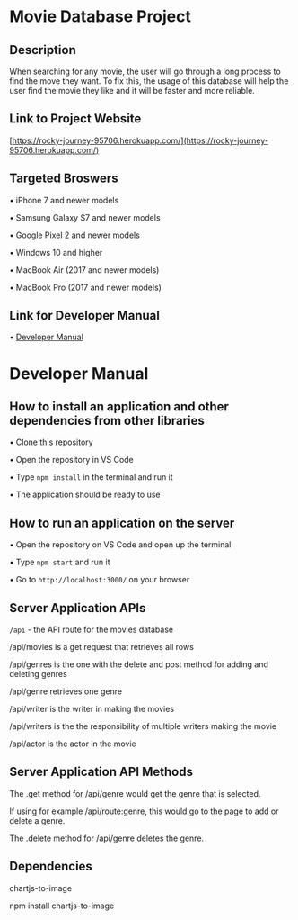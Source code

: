 # Movie Database Project

## Description
When searching for any movie, the user will go through a long process to find the move they want. To fix this,
the usage of this database will help the user find the movie they like and it will be faster and more reliable.


## Link to Project Website
[https://rocky-journey-95706.herokuapp.com/](https://rocky-journey-95706.herokuapp.com/)

## Targeted Broswers
• iPhone 7 and newer models

• Samsung Galaxy S7 and newer models

• Google Pixel 2 and newer models

• Windows 10 and higher

• MacBook Air (2017 and newer models)

• MacBook Pro (2017 and newer models)

## Link for Developer Manual
• [Developer Manual](https://github.com/NKoyfish/Group-11-INST377-MoviesDB#developer-manual)

# Developer Manual

## How to install an application and other dependencies from other libraries
• Clone this repository

• Open the repository in VS Code 

• Type ```npm install``` in the terminal and run it

• The application should be ready to use

## How to run an application on the server
• Open the repository on VS Code and open up the terminal

• Type ```npm start``` and run it

• Go to ```http://localhost:3000/``` on your browser

## Server Application APIs
```/api``` - the API route for the movies database

/api/movies is a get request that retrieves all rows

/api/genres is the one with the delete and post method for adding and deleting genres

/api/genre retrieves one genre

/api/writer is the writer in making the movies

/api/writers is the the responsibility of multiple writers making the movie

/api/actor is the actor in the movie

## Server Application API Methods
The .get method for /api/genre would get the genre that is selected.

If using for example /api/route:genre, this would go to the page to add or delete a genre.

The .delete method for /api/genre deletes the genre.

## Dependencies
chartjs-to-image

npm install chartjs-to-image
